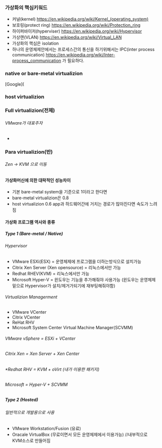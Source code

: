 ### 가상화의 핵심키워드
+ 커널(kernel) https://en.wikipedia.org/wiki/Kernel_(operating_system)
+ 보호링(protect ring) https://en.wikipedia.org/wiki/Protection_ring
+ 하이퍼바이저(hyperviser) https://en.wikipedia.org/wiki/Hypervisor
+ 가상랜(VLAN) https://en.wikipedia.org/wiki/Virtual_LAN
+ 가상화의 핵심은 isolation
+ 하나의 운영체제안에서는 프로세스간의 통신을 하기위해서는 IPC(inter process communication) https://en.wikipedia.org/wiki/Inter-process_communication 가 필요하다.


### native or bare-metal virtualizion
[Google](

### host virtualizion

### Full virtualizion(전체)
###### VMware가 대표주자
+ 
### Para virtualizion(반)
###### Zen -> KVM 으로 이동

#### 가상화머신에 의한 대락적인 성능차이
+ 기본 bare-metal system을 기준으로 1이라고 한다면
+ bare-metal virtualizion은 0.8
+ host virtualizion 0.6
app과 하드웨어간에 거치는 경로가 많아진다면 속도가 느려짐

#### 가상화 프로그램 역사와 종류
##### Type 1 (Bare-metal / Native)
###### Hypervisor

+ VMware ESXi(ESX) = 운영체제에 프로그램을 더하는방식으로 설치가능
+ Citrix Xen Server (Xen opensource) = 리눅스에서만 가능 
+ Redhat RHEV(KVM) = 리눅스에서만 가능
+ Microsoft Hyper-V = 윈도우는 기능을 추가해줘야 사용가능 (윈도우는 운영체제 밑으로 Hypervisor가 설치/제거가되기에 재부팅해줘야함)

###### Virtualizion Managerment
+ VMware VCenter
+ Citrix VCenter
+ ReHat RHV
+ Microsoft System Center Virtual Machine Manager(SCVMM)


###### VMware vSphere = ESXi + VCenter
###### Citrix Xen = Xen Server + Xen Center
###### *Redhat RHV = KVM + oVirt (내가 이용한 패키지)
###### Microsoft = Hyper-V + SCVMM


##### Type 2 (Hosted)
###### 일반적으로 개발용으로 사용
+ VMware Workstation/Fusion (유료)
+ Oracale VirtualBox (무료이면서 모든 운영체제에서 이용가능) //내부적으로 KVM소스로 만들어짐
